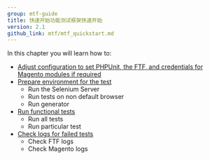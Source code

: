```yaml
---
group: mtf-guide
title: 快速开始功能测试框架快速开始
version: 2.1
github_link: mtf/mtf_quickstart.md
---
```


In this chapter you will learn how to:

- <a href="{{ page.baseurl }}/mtf/mtf_quickstart/mtf_quickstart_config.html">Adjust configuration to set PHPUnit, the FTF, and credentials for Magento modules if required</a>
- <a href="{{ page.baseurl }}/mtf/mtf_quickstart/mtf_quickstart_environment.html">Prepare environment for the test</a>
  - Run the Selenium Server
  - Run tests on non default browser
  - Run generator
- <a href="{{ page.baseurl }}/mtf/mtf_quickstart/mtf_quickstart_runtest.html">Run functional tests</a>
  - Run all tests
  - Run particular test
- <a href="{{ page.baseurl }}/mtf/mtf_quickstart/mtf_quickstart_logs.html">Check logs for failed tests</a>
  - Check FTF logs
  - Check Magento logs
